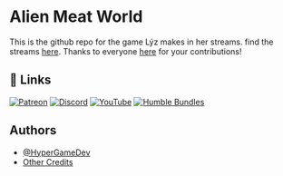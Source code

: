 
# Alien Meat World

This is the github repo for the game Lýz makes in her streams.
find the streams [here](https://www.patreon.com/HyperGameDev).
Thanks to everyone [here](https://docs.google.com/spreadsheets/d/18sNHRUy0WmAL3Gzo8xI9gAq4eJD3nLzMznWri01CLxQ/edit?usp=sharing) for your contributions!
## 🔗 Links

[![Patreon](https://img.shields.io/badge/patreon-FF424D?style=for-the-badge&logo=patreon&logoColor=white)](https://www.patreon.com/HyperGameDev)
[![Discord](https://img.shields.io/badge/discord-5865F2?style=for-the-badge&logo=discord&logoColor=white)](https://discord.gg/TCZGur9CGH)
[![YouTube](https://img.shields.io/badge/youtube-f21d1d?style=for-the-badge&logo=youtube&logoColor=white)](https://www.youtube.com/@HyperGameDev)
[![Humble Bundles](https://img.shields.io/badge/Humble%20Bundles-cb272c?style=for-the-badge&logo=humblebundle&logoColor=white)](https://www.humblebundle.com/?partner=hypergamedev)

## Authors
- [@HyperGameDev](https://github.com/HyperGameDev/)
- [Other Credits](https://docs.google.com/spreadsheets/d/18sNHRUy0WmAL3Gzo8xI9gAq4eJD3nLzMznWri01CLxQ/edit?usp=sharing)
